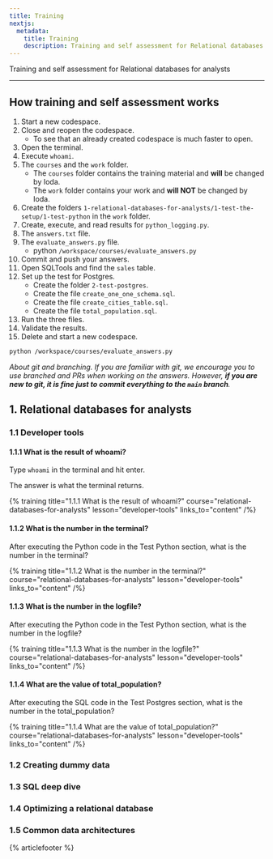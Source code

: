 ```yaml
---
title: Training
nextjs:
  metadata:
    title: Training
    description: Training and self assessment for Relational databases for analysts
---
```


Training and self assessment for Relational databases for analysts

---

## How training and self assessment works

1. Start a new codespace.
1. Close and reopen the codespace.
   - To see that an already created codespace is much faster to open.
1. Open the terminal.
1. Execute `whoami`.
1. The `courses` and the `work` folder.
   - The `courses` folder contains the training material and **will** be changed by Ioda.
   - The `work` folder contains your work and **will NOT** be changed by Ioda.
1. Create the folders `1-relational-databases-for-analysts/1-test-the-setup/1-test-python` in the `work` folder.
1. Create, execute, and read results for `python_logging.py`.
1. The `answers.txt` file.
1. The `evaluate_answers.py` file.
   - python `/workspace/courses/evaluate_answers.py`
1. Commit and push your answers.
1. Open SQLTools and find the `sales` table.
1. Set up the test for Postgres.
   - Create the folder `2-test-postgres`.
   - Create the file `create_one_one_schema.sql`.
   - Create the file `create_cities_table.sql`.
   - Create the file `total_population.sql`.
1. Run the three files.
1. Validate the results.
1. Delete and start a new codespace.

```bash
python /workspace/courses/evaluate_answers.py
```

_About git and branching. If you are familiar with git, we encourage you to use branched and PRs when working on the answers. However, **if you are new to git, it is fine just to commit everything to the `main` branch**._

## 1. Relational databases for analysts

### 1.1 Developer tools

#### 1.1.1 What is the result of whoami?

Type `whoami` in the terminal and hit enter.

The answer is what the terminal returns.

{%
  training
  title="1.1.1 What is the result of whoami?"
  course="relational-databases-for-analysts"
  lesson="developer-tools"
  links_to="content"
/%}

#### 1.1.2 What is the number in the terminal?

After executing the Python code in the Test Python section, what is the number in the terminal?

{%
  training
  title="1.1.2 What is the number in the terminal?"
  course="relational-databases-for-analysts"
  lesson="developer-tools"
  links_to="content"
/%}

#### 1.1.3 What is the number in the logfile?

After executing the Python code in the Test Python section, what is the number in the logfile?

{%
  training
  title="1.1.3 What is the number in the logfile?"
  course="relational-databases-for-analysts"
  lesson="developer-tools"
  links_to="content"
/%}

#### 1.1.4 What are the value of total_population?

After executing the SQL code in the Test Postgres section, what is the number in the total_population?

{%
  training
  title="1.1.4 What are the value of total_population?"
  course="relational-databases-for-analysts"
  lesson="developer-tools"
  links_to="content"
/%}

### 1.2 Creating dummy data

### 1.3 SQL deep dive

### 1.4 Optimizing a relational database

### 1.5 Common data architectures

{% articlefooter %}

